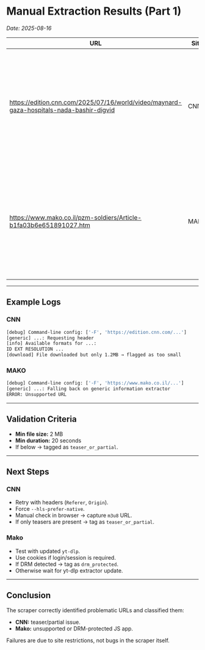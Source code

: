 # Manual Extraction Results (Part 1)
_Date: 2025-08-16_

| URL | Site | Title | Duration | Resolution | Result | Category | Notes |
|---|---|---|---|---|---|---|---|
| https://edition.cnn.com/2025/07/16/world/video/maynard-gaza-hospitals-nada-bashir-digvid | CNN | Surgeon shows humanitarian crisis in Gaza's hospitals | 269s | 1920x1080 | **Failed** | teaser_or_partial | Download produced a tiny file (<2 MB); likely a teaser or tracker fragment. `yt-dlp -F` showed either no valid formats or very short HLS segments. |
| https://www.mako.co.il/pzm-soldiers/Article-b1fa03b6e651891027.htm | MAKO | video_2.mp4 | unknown | unknown | **Skipped** | unsupported_or_js_app | yt-dlp fell back to generic extractor and returned `Unsupported URL`. Site requires JS app and signed HLS URLs (possibly DRM-protected). |

---

## Example Logs

### CNN
```bash
[debug] Command-line config: ['-F', 'https://edition.cnn.com/...']
[generic] ...: Requesting header
[info] Available formats for ...:
ID EXT RESOLUTION ...
[download] File downloaded but only 1.2MB → flagged as too small
```

### MAKO
```bash
[debug] Command-line config: ['-F', 'https://www.mako.co.il/...']
[generic] ...: Falling back on generic information extractor
ERROR: Unsupported URL
```

---

## Validation Criteria
- **Min file size:** 2 MB  
- **Min duration:** 20 seconds  
- If below → tagged as `teaser_or_partial`.  

---

## Next Steps

### CNN
- Retry with headers (`Referer`, `Origin`).  
- Force `--hls-prefer-native`.  
- Manual check in browser → capture `m3u8` URL.  
- If only teasers are present → tag as `teaser_or_partial`.

### Mako
- Test with updated `yt-dlp`.  
- Use cookies if login/session is required.  
- If DRM detected → tag as `drm_protected`.  
- Otherwise wait for yt-dlp extractor update.

---

## Conclusion
The scraper correctly identified problematic URLs and classified them:
- **CNN:** teaser/partial issue.  
- **Mako:** unsupported or DRM-protected JS app.  

Failures are due to site restrictions, not bugs in the scraper itself.
